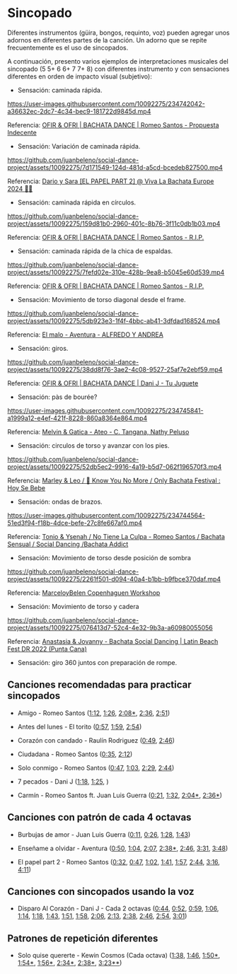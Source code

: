 # Sincopado

Diferentes instrumentos (güira, bongos, requinto, voz) pueden agregar unos adornos en diferentes partes de la canción. Un adorno que se repite frecuentemente es el uso de sincopados.

A continuación, presento varios ejemplos de interpretaciones musicales del sincopado (5 5+ 6 6+ 7 7+ 8) con diferentes instrumento y con sensaciones diferentes en orden de impacto visual (subjetivo):

- Sensación: caminada rápida.

https://user-images.githubusercontent.com/10092275/234742042-a36632ec-2dc7-4c34-bec9-181722d9845d.mp4

Referencia: [OFIR & OFRI | BACHATA DANCE | Romeo Santos - Propuesta Indecente](https://youtu.be/RCLvL4tjQf4?t=70)


- Sensación: Variación de caminada rápida.

https://github.com/juanbeleno/social-dance-project/assets/10092275/7d171549-124d-481d-a5cd-bcedeb827500.mp4

Referencia: [Dario y Sara [EL PAPEL PART 2] @ Viva La Bachata Europe 2024 🧸🌴](https://youtu.be/XstSE0qbMUE?si=gXcVmbGgXUniPXwa&t=19)


- Sensación: caminada rápida en círculos.

https://github.com/juanbeleno/social-dance-project/assets/10092275/159d81b0-2960-401c-8b76-3f11c0db1b03.mp4

Referencia: [OFIR & OFRI | BACHATA DANCE | Romeo Santos - R.I.P.](https://youtu.be/cNqZMvT0ErE?t=137)


- Sensación: caminada rápida de la chica de espaldas.

https://github.com/juanbeleno/social-dance-project/assets/10092275/7fefd02e-310e-428b-9ea8-b5045e60d539.mp4

Referencia: [OFIR & OFRI | BACHATA DANCE | Romeo Santos - R.I.P.](https://youtu.be/Vw2vUu-P9jc?t=62)


- Sensación: Movimiento de torso diagonal desde el frame.

https://github.com/juanbeleno/social-dance-project/assets/10092275/5db923e3-1f4f-4bbc-ab41-3dfdad168524.mp4

Referencia: [El malo - Aventura - ALFREDO Y ANDREA](https://www.instagram.com/p/Cty2ly7tEQt/)


- Sensación: giros.

https://github.com/juanbeleno/social-dance-project/assets/10092275/38dd8f76-3ae2-4c08-9527-25af7e2ebf59.mp4

Referencia: [OFIR & OFRI | BACHATA DANCE | Dani J - Tu Juguete](https://youtu.be/zYtcDMnu-AY?t=77)


- Sensación: pàs de bourée?

https://user-images.githubusercontent.com/10092275/234745841-a1999a12-e4ef-421f-8228-860a8364e864.mp4

Referencia: [Melvin & Gatica - Ateo - C. Tangana, Nathy Peluso](https://youtu.be/H84LH59JjZk?t=198)


- Sensación: circulos de torso y avanzar con los pies.

https://github.com/juanbeleno/social-dance-project/assets/10092275/52db5ec2-9916-4a19-b5d7-062f196570f3.mp4

Referencia: [Marley & Leo / 🎵 Know You No More / Only Bachata Festival : Hoy Se Bebe](https://youtu.be/8iyZPavuqnY?t=113)


- Sensación: ondas de brazos.

https://user-images.githubusercontent.com/10092275/234744564-51ed3f94-f18b-4dce-befe-27c8fe667af0.mp4

Referencia: [Tonio & Ysenah / No Tiene La Culpa - Romeo Santos / Bachata Sensual / Social Dancing /Bachata Addict](https://youtu.be/fDuckPb3Gws?t=229)


- Sensación: Movimiento de torso desde posición de sombra

https://github.com/juanbeleno/social-dance-project/assets/10092275/2261f501-d094-40a4-b1bb-b9fbce370daf.mp4

Referencia: [MarceloyBelen Copenhaguen Workshop](https://youtu.be/xpOeKtgM7a8?t=220)


- Sensación: Movimiento de torso y cadera

https://github.com/juanbeleno/social-dance-project/assets/10092275/076413d7-52c4-4e32-9b3a-a60980055056

Referencia: [Anastasia & Jovanny - Bachata Social Dancing | Latin Beach Fest DR 2022 (Punta Cana)](https://youtu.be/mcZnE9UQNLg?si=fWOJQfBk5fa2nwO8&t=102)


- Sensación: giro 360 juntos con preparación de rompe.

## Canciones recomendadas para practicar sincopados

- Amigo - Romeo Santos ([1:12](https://youtu.be/2p_eRTj5s5M?t=72), [1:26](https://youtu.be/2p_eRTj5s5M?t=86), [2:08*](https://youtu.be/2p_eRTj5s5M?t=128), [2:36](https://youtu.be/2p_eRTj5s5M?t=156), [2:51](https://youtu.be/2p_eRTj5s5M?t=171))

- Antes del lunes - El torito ([0:57](https://youtu.be/dXjxxZVyAQk?t=57), [1:59](https://youtu.be/dXjxxZVyAQk?t=119), [2:54](https://youtu.be/dXjxxZVyAQk?t=174))

- Corazón con candado - Raulín Rodriguez ([0:49](https://youtu.be/TZdV0BvZW6o?t=49), [2:46](https://youtu.be/TZdV0BvZW6o?t=166))

- Ciudadana - Romeo Santos ([0:35](https://youtu.be/Plq4dTFS4Pc?t=35), [2:12](https://youtu.be/Plq4dTFS4Pc?t=132))

- Solo conmigo - Romeo Santos ([0:47](https://youtu.be/XEUCbvCEjc8?si=aSJSDT6v6YOm6elr&t=47), [1:03](https://youtu.be/XEUCbvCEjc8?si=OpLC4qGglKMjYP_3&t=63), [2:29](https://youtu.be/XEUCbvCEjc8?si=KOBkg_n4V5XEf3kn&t=149), [2:44](https://youtu.be/XEUCbvCEjc8?si=4OV_jc6pSYHzDS03&t=164))

- 7 pecados - Dani J ([1:18](https://youtu.be/fCMaW1gQBjU?si=kxkYk7BDpeKDEm7_&t=78), [1:25](https://youtu.be/fCMaW1gQBjU?si=lb1rf37KNnsVFSPA&t=85), []())

- Carmín - Romeo Santos ft. Juan Luis Guerra ([0:21](https://youtu.be/D35n4kgX0e0?si=7i_cwFexLcXip_8_&t=21), [1:32](https://youtu.be/D35n4kgX0e0?si=o8SIwygSvrVxfiOz&t=92), [2:04*](https://youtu.be/D35n4kgX0e0?si=du5k3T_jWprLvfNp&t=124), [2:36*](https://youtu.be/D35n4kgX0e0?si=NUbTDBReesWgnpL9&t=156))

## Canciones con patrón de cada 4 octavas

- Burbujas de amor - Juan Luis Guerra ([0:11](https://youtu.be/v0ckuv1xBm0?t=11), [0:26](https://youtu.be/v0ckuv1xBm0?t=26), [1:28](https://youtu.be/v0ckuv1xBm0?t=88), [1:43](https://youtu.be/v0ckuv1xBm0?si=HqI1eqYWYtMw3bfV&t=103))

- Enseñame a olvidar - Aventura ([0:50](https://youtu.be/uPCZm2Tvjpo?t=50), [1:04](https://youtu.be/uPCZm2Tvjpo?t=64), [2:07](https://youtu.be/uPCZm2Tvjpo?t=127), [2:38*](https://youtu.be/uPCZm2Tvjpo?t=158), [2:46](https://youtu.be/uPCZm2Tvjpo?t=166), [3:31](https://youtu.be/uPCZm2Tvjpo?t=211), [3:48](https://youtu.be/uPCZm2Tvjpo?t=228))

- El papel part 2 - Romeo Santos ([0:32](https://youtu.be/Px3s5DbDYxY?si=ufch_9Y8cSHwHRMU&t=32), [0:47](https://youtu.be/Px3s5DbDYxY?si=YiydBsGvBrd0qiJT&t=47), [1:02](https://youtu.be/Px3s5DbDYxY?si=f6dwaogTjzjFae-8&t=62), [1:41](https://youtu.be/Px3s5DbDYxY?si=-shT3dmIVvdf59aK&t=101), [1:57](https://youtu.be/Px3s5DbDYxY?si=3jPmi7s5l-4cbw0k&t=117), [2:44](https://youtu.be/Px3s5DbDYxY?si=glr975fGSzpb7xHz&t=164), [3:16](https://youtu.be/Px3s5DbDYxY?si=ZhWDwUM-OCYFXdUG&t=196), [4:11](https://youtu.be/Px3s5DbDYxY?si=1UuMWWsxEICzzXYp&t=251))

## Canciones con sincopados usando la voz

- Disparo Al Corazón - Dani J - Cada 2 octavas ([0:44](https://youtu.be/0_jqCc8RDnk?si=y_nvuCQr-l3MVmcU&t=44), [0:52](https://youtu.be/0_jqCc8RDnk?si=Xc4HGlRCFxAXb26J&t=52), [0:59](https://youtu.be/0_jqCc8RDnk?si=F91N0dikIL3WmLMv&t=59), [1:06](https://youtu.be/0_jqCc8RDnk?si=OWVKvWF9bB4RuV7u&t=66), [1:14](https://youtu.be/0_jqCc8RDnk?si=PSL5VHxSEGY_ZvD4&t=74), [1:18](https://youtu.be/0_jqCc8RDnk?si=CEN_xV2Ur3t5cWmr&t=78), [1:43](https://youtu.be/0_jqCc8RDnk?si=xZQLrBldmMdhXbvO&t=103), [1:51](https://youtu.be/0_jqCc8RDnk?si=-ZdZxeJznJ7k6fpM&t=111), [1:58](https://youtu.be/0_jqCc8RDnk?si=ZW8EHNJgcyZscj7W&t=118), [2:06](https://youtu.be/0_jqCc8RDnk?si=ETlGLtKGXEENb7tD&t=126), [2:13](https://youtu.be/0_jqCc8RDnk?si=9nqJN7D7sS4H4CB8&t=133), [2:38](https://youtu.be/0_jqCc8RDnk?si=m3gse15JRjvjag0U&t=158), [2:46](https://youtu.be/0_jqCc8RDnk?si=PPO-8YrKcRH1UAlv&t=166), [2:54](https://youtu.be/0_jqCc8RDnk?si=m2JC8OA7yVY0wvpZ&t=174), [3:01](https://youtu.be/0_jqCc8RDnk?si=7uSqRaNZdl3QBrnc&t=181))

## Patrones de repetición diferentes

- Solo quise quererte - Kewin Cosmos (Cada octava) ([1:38](https://youtu.be/EHo5EDUxpac?si=5jXUVOwZfjSxIPQo&t=98), [1:46](https://youtu.be/EHo5EDUxpac?si=7Yw7xm0E2nftAQJV&t=106), [1:50*](https://youtu.be/EHo5EDUxpac?si=DF7yhX_6Esr5Twvb&t=110), [1:54*](https://youtu.be/EHo5EDUxpac?si=qlnrnKnbJ3lqKSFp&t=114), [1:56*](https://youtu.be/EHo5EDUxpac?si=g3R6ui3VJkG46aug&t=116), [2:34*](https://youtu.be/EHo5EDUxpac?si=dwVaKPxFjPnV1oEy&t=154), [2:38*](https://youtu.be/EHo5EDUxpac?si=MfSeCCcH8mnmz2h6&t=158), [3:23**](https://youtu.be/EHo5EDUxpac?si=8At7kUl73ePXTYYU&t=203))

